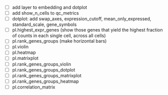 - [ ] add layer to embedding and dotplot
- [ ] add show_n_cells to qc_metrics
- [ ] dotplot: add swap_axes, expression_cutoff, mean_only_expressed, standard_scale, gene_symbols
- [ ] pl.highest_expr_genes (show those genes that yield the highest fraction of counts in each single cell, across all cells)
- [ ] pl.rank_genes_groups (make horizontal bars)
- [ ] pl.violin
- [ ] pl.heatmap
- [ ] pl.matrixplot
- [ ] pl.rank_genes_groups_violin
- [ ] pl.rank_genes_groups_dotplot
- [ ] pl.rank_genes_groups_matrixplot
- [ ] pl.rank_genes_groups_heatmap
- [ ] pl.correlation_matrix
